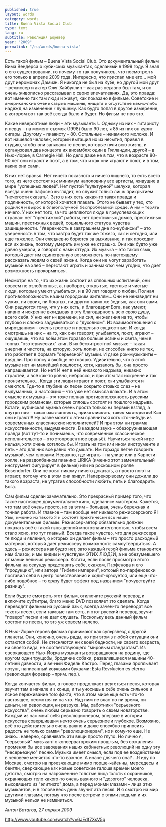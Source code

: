 ```yaml
---
published: true
layout: words
category: words
title: Buena Vista Social Club
type: text
lang: ru
subtitle: Революция форевер
year: "2009"
permalink: "/ru/words/buena-vista"
---
```


Есть такой фильм – Buena Vista Social Club. Это документальный фильм Вима Вендерса о кубинских музыкантах, сделанный в 1999 году. Я знал о его существовании, но почему-то так получилось, что посмотрел я его только в апреле 2009 года. Интересно, что прислал мне его... мой друг иеромонах Дамиан. Я никогда не был на Кубе, но другой мой друг – режиссер и актер Олег Хайбуллин – как раз недавно был там, и он очень живописно рассказывал о своих впечатлениях. Да, это правда: вот именно так там люди и живут, как показано в фильме. Советские и американские очень старые машины, нищета и отсутствие каких-либо надежд на изменение к лучшему. Как будто попал в другое измерение, в котором вот так всё всегда было и будет. Но фильм не про это.

Какие невероятные люди – эти музыканты!.. Одному из них – гитаристу и певцу – на момент съемок (1998) было 90 лет, и 85 из них он курит сигары. Другому – пианисту – 80. Остальные – ненамного моложе. И вот нашелся человек, который вытащил их из небытия, привел в студию, чтобы они записали те песни, которые пели всю жизнь, и организовал два концерта их ансамбля: один в Голландии, другой – в Нью-Йорке, в Carnegie Hall. Но дело даже не в том, что в возрасте 80-90 лет они играют и поют, а в том, что и как они играют и поют, и в том, какие они сами.

В них нет вранья. Нет ничего показного и ничего лишнего, то есть всего того, из чего состоят как минимум наполовину все артисты, живущие в мире "успешных людей". Нет пустой "культурной" шелухи, которая всегда очень пафосно выглядит, но служит только лишь прикрытием "нечегости сказать". Зато в них есть какая-то такая правда и подлинность, от которой хочется плакать. Этого не бывает у тех, кто родился и вырос в благополучной беспроблемной среде. А им – терять нечего. У них нет того, за что цепляются люди в преуспевающих странах: нет "престижной" работы, нет престижных домов, престижных машин, престижных вещей, социального статуса, чувства защищенности. "Уверенность в завтрашнем дне по-кубински" – это уверенность в том, что завтра будет так же тяжело, как и сегодня, или еще тяжелее. Они ежедневно борются за выживание, и так проходит вся их жизнь, поэтому умереть им уже не страшно. Они как будто уже давно умерли, и говорят с нами оттуда. Их музыка – это такой язык, который дает им единственную возможность по-настоящему рассказать людям о своей жизни. Когда они не могут заработать музыкой на хлеб – перестают играть и занимаются чем угодно, что дает возможность прокормиться.

Несмотря на то, что их жизнь состоит из сплошных испытаний, они совсем не озлобленные, а, наоборот, открытые, светлые и чистые люди, которые умеют улыбаться, и в 90 лет говорят о любви. Полная противоположность нашим городским жителям... Они не ненавидят ни чужих, ни своих, ни богатых, ни других таких же бедных, как они сами. Они радуются тому, что у них есть, и благодарят Бога, как умеют, наивно и искренне вкладывая в эту благодарность всю свою душу, всего себя. У них нет ни времени, ни сил, ни желания на то, чтобы глубоко и сложно задумываться о "духовном". Их взаимоотношения с мирозданием – очень простые и предельно сущностные. И когда смотришь на них – на то, как они говорят, улыбаются, поют, играют – ощущаешь, что во всём этом гораздо больше истины и света, чем в тоннах "эзотерических" книг. В их бесхитростной музыке – такая энергия и чистота, на которую, хоть лопни, не способен никто из тех, кто работает в формате "серьезной" музыки. И даже рок-музыканты – вряд ли. Про попсу я вообще не говорю. Удивительно, что в этой музыке нет ни малейшей пошлости, хотя, казалось бы, она просто напрашивается. Но нет! И нет в ней никакого надрыва, никаких страстей, а всё как-то ровно, неброско, и при этом так искренне и так пронзительно...  Когда эти люди играют и поют, они улыбаются и смеются. Где-то в глубине их песен сокрыто столько слез – не выдуманных, а настоящих – что уже нет смысла плакать. И в этом смысле их музыка – это тоже полная противоположность русским городским романсам, которые сплошь состоят из пошлого надрыва. Кстати, кубинская музыка очень проста только на первый взгляд, а внутри нее – такая изысканность, прихотливость, такое мастерство! Как они играют!!! Ну разве может с этим сравниться хоть кто-нибудь из современных классических исполнителей? И при этом ни грамма искусственности, выдуманности. В каждом звуке – обезоруживающая правда (вот тут-то и понимаешь, что современное классическое исполнительство – это стопроцентное враньё). Научиться такой игре нельзя, хотя очень хотелось бы. Играть на том или ином инструменте и петь – это для них всё равно что дышать. Им гораздо легче говорить музыкой, чем словами. Неважно, где играть – на улице или в Карнеги-холле, на раздолбанном пианино LIRIKA (именно этот замечательный инструмент фигурирует в фильме) или на роскошном рояле Bosendorfer. Они не хотят никому ничего доказать, а просто поют и играют, потому что в этом они живут. Наперекор всему они дожили до такого возраста, не утратив способности любить, петь и благодарить Бога.

Сам фильм сделан замечательно. Это прекрасный пример того, что такое настоящее документальное кино, сделанное мастером. Кажется, что там всё очень просто, но за этим – большая, очень бережная и точная работа. И главное – там вообще нет никакого режиссерского Я! Увы, именно из такого Я и состоят практически все наши документальные фильмы. Режиссер-автор обязательно должен показать всё с такой напыщенной многозначительностью, чтобы всем стало ясно, кто тут главный. Всегда такое чувство, что для режиссера те люди и явления, о которых он делает фильм – это просто расходный материал, который дает режиссеру возможность самоутвердиться. А здесь – режиссера как будто нет, зато каждый герой фильма становится нам близок, и мы видим и чувствуем ЭТИХ ЛЮДЕЙ, а не обезумевшего от мании величия режиссера. Кстати, если после просмотра этого фильма на секунду представить себе, скажем, Парфенова и его "продукцию", или автора "Гибели империи", который по-парфеновски поставил себя в центр повествования и ходит-красуется, или еще что-либо подобное – то сразу будет эффект под названием "почувствуйте разницу".

Если будете смотреть этот фильм, отключите русский перевод и включите субтитры, благо меню DVD позволяет это сделать. Когда переводят фильмы на русский язык, всегда зачем-то переводят все тексты песен, если таковые там есть, и этот русский перевод звучит "поверх" песни и не дает слушать. Поскольку весь данный фильм состоит из песен, то это уж совсем нелепо.

В Нью-Йорке героев фильма принимают как суперзвезд с другой планеты. Они, конечно, очень рады, но при этом в любой ситуации они остаются собой. Не стесняются ни своей бедности, ни своего возраста, ни своего вида, не соответствующего "мировым стандартам". Из сверкающего Нью-Йорка музыканты возвращаются на родину, где кругом одни трущобы, бродячие собаки, развалившиеся машины 40-летней давности, и вечный Фидель Кастро. Перед глазами проплывает лозунг, написанный корявыми буквами: Esta Revolucion es eterna (революция форевер – прим. пер.).

Когда кончается фильм, в голове продолжает вертеться песня, которая звучит там в начале и в конце, и ты уносишь в себе очень сильное и ясное переживание того факта, что в этом мире еще есть что-то настоящее, несмотря ни на что. Над ним не властно ни время, ни деньги, ни революция, ни разруха. Мы, работники "серьезного искусства", очень любим серьезно говорить о своем новаторстве. Каждый из нас мнит себя революционером, впервые в истории искусства совершившим нечто очень серьезное и глубокое. Возможно, всё это действительно очень важно и даже способно приносить радость не только самим "революционерам", но и кому-то еще. Не знаю... наверно, сравнивать эти вещи просто глупо. Но лично я, "серьезный" музыкант с консерваторским прошлым, без сожаления променял бы все завоевания наших кабинетных революций на одну эту "несерьезную" песню. Музыка имеет смысл, если под ее воздействием в человеке меняется что-то важное. А иначе для чего она? ...Я иду по Москве, смотрю на проезжающие мимо порше-кайенны, мерседесы и бентли, сверкающие как новые советские галоши времен моего детства, смотрю на напряженные толстые лица толстых охранников, охраняющих тело какого-то очень важного и "дорогого" человека, выходящего из "элитного" дома, а перед моими глазами – лица этих музыкантов, и в голове весь день звучит эта песня. И я смотрю на мир другими глазами, потому что после встречи с этими людьми и их музыкой нельзя не измениться.

_Антон Батагов, 27 апреля 2009_

http://www.youtube.com/watch?v=6JEdf7XsV5g